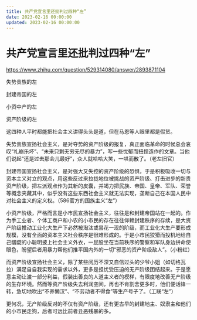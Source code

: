 ```yaml
---
title: 共产党宣言里还批判过四种“左”
date: 2023-02-16 00:00:00
updated: 2023-02-16 00:00:00
---
```


# 共产党宣言里还批判过四种“左”

https://www.zhihu.com/question/529314080/answer/2893871104

失势贵族的左

封建帝国的左

小资中产的左

资产阶级的左

这四种人平时都能把社会主义讲得头头是道，但在马恩等人眼里都是假货。

失势贵族宣扬社会主义，是对夺势的资产阶级的报复，真正面临革命的时候总会哀叹“礼崩乐坏”、“未来只剩无穷无尽的暴力”，写一些忧郁而扭捏造作的文章。当他们说起“还是过去那会儿最好”，众人就哈哈大笑，一哄而散了。（老左旧官）

封建帝国宣扬社会主义，是对强大又失控的资产阶级的恐惧，于是积极吸收一切与资本主义对立的观点，用这些反过来拉拢地位被挑战的资产阶级、打击进步的新贵资产阶级，把左派观点作为其新的皮囊，并竭力把民族、帝国、皇帝、军队、荣誉等概念夹藏其中，似乎没有这些东西社会主义就无法实现，垄断自己在本国人民中对社会主义的定义权。（586官方的国族主义“左”）

小资产阶级，严格而言是小市民宣扬社会主义，往往是和封建帝国站在一起的。作为手工业者、个体工商户和小农的小市民的存在往往仰赖封建秩序的存续，是大资产阶级推动工业化大生产下必然被淘汰或昙花一现的阶级，而工业化大生产要形成规模，没有全面的资本主义社会秩序是很难形成的。于是小市民狡猾而投机地给自己龌龊的小聪明披上社会主义外衣，一屁股坐在当前秩序的警察和军队身边拼命使眼色，盼望后者用暴力帮他们推平国内外的一切“邪恶的资产阶级敌人”。（小粉红）

而资产阶级宣扬社会主义，除了某些阅历不深又自信过头的少爷小姐（如切格瓦拉）满足自自我实现的需求以外，更多是担忧受压迫的无产阶级团结起来。于是愿意主动让渡一部分利益，假装出善良的人道主义者的模样，有限度地改善无产阶级的生存环境。然而等资产阶级失去利润空间，再也不肯割舍更多时，他们便话锋一转，急切地吹出“不养懒汉”、“不劳动者不得食”等生产号子了。（工联“左”）

更何况，无产阶级反对的不仅有资产阶级，还有更古早的封建地主、奴隶主和他们的小市民走狗，后者可远比前者丑恶残暴的多。
